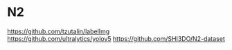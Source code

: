 # N2
https://github.com/tzutalin/labelImg  
https://github.com/ultralytics/yolov5
https://github.com/SHI3DO/N2-dataset
